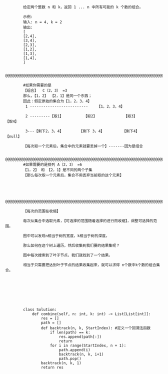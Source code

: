            给定两个整数 n 和 k，返回 1 ... n 中所有可能的 k 个数的组合。

            示例:
            输入: n = 4, k = 2
            输出:
            [
            [2,4],
            [3,4],
            [2,3],
            [1,2],
            [1,3],
            [1,4],
            ]
            
            @@@@@@@@@@@@@@@@@@@@@@@@@@@@@@@@@@@@@@@@@@@@@@@@@@@@@@@@@@@@@@@@@@@@@@@@@@@@@@@@@@@@@@@@@@@@@@@@@@@@@@@@@@@@@@@@@@@@@@@@@@@@@@@@@@@@@
            
            #如果你需要的是
            【组合】  C（2，3） =3
            那么，【1，2】 【2，1】是同一个东西；
            因此：假定原始的集合为【1，2，3，4】
             1 --------------------------    【1，2，3，4】

             2 ---------【取1】         【取2】            【取3】          【取4】

             3---【剩下2，3，4】       【剩下 3，4】        【剩下4】         【null】
            
            【每次取一个元素后，集合中的元素就要丢掉一个】-------因为是组合
            
            @@@@@@@@@@@@@@@@@@@@@@@@@@@@@@@@@@@@@@@@@@@@@@@@@@@@@@@@@@@@@@@@@@@@@@@@@@@@@@@@@@@@@@@@@@@@@@@@@@@@@@@@@@@@@@@@@@@@@@@@@@@@@@@@@@@@@
            #如果需要的是排列 A（2，3） =6
            【1，2】 和 【2，1】是不同的两个子集
            【那么每次取一个元素后，集合不用丢弃当前取的这个元素】
            
            
            
            
            @@@@@@@@@@@@@@@@@@@@@@@@@@@@@@@@@@@@@@@@@@@@@@@@@@@@@@@@@@@@@@@@@@@@@@@@@@@@@@@@@@@@@@@@@@@@@@@@@@@@@@@@@@@@@@@@@@@@@@@@@@@@@@@@@@@@@
            
            【每次的范围在收缩】
            
            每次从集合中选取元素，【可选择的范围随着选择的进行而收缩】，调整可选择的范围。

            图中可以发现n相当于树的宽度，k相当于树的深度。
            
            那么如何在这个树上遍历，然后收集到我们要的结果集呢？

            图中每次搜索到了叶子节点，我们就找到了一个结果。

            相当于只需要把达到叶子节点的结果收集起来，就可以求得 n个数中k个数的组合集合。


            
            
            
            
            
            
            class Solution:
                def combine(self, n: int, k: int) -> List[List[int]]:
                    res = []
                    path = []  
                    def backtrack(n, k, StartIndex): #定义一个回溯法函数
                        if len(path) == k:
                            res.append(path[:])
                            return
                        for i in range(StartIndex, n + 1):
                            path.append(i)
                            backtrack(n, k, i+1)
                            path.pop()
                    backtrack(n, k, 1)
                    return res
            
            
            
